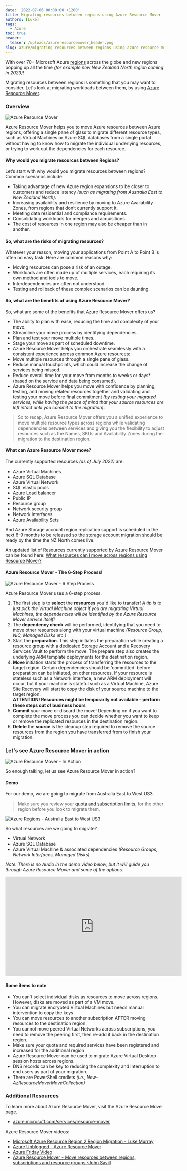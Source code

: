 ```yaml
---
date: '2022-07-06 00:00:00 +1200'
title: Migrating resources between regions using Azure Resource Mover
authors: [Luke]
tags:
  - Azure
toc: true
header:
  teaser: /uploads/azureresourcemover_header.png
slug: azure/migrating-resources-between-regions-using-azure-resource-mover
---
```


With over 70+ Microsoft Azure [regions](https://azure.microsoft.com/en-us/global-infrastructure/geographies/?WT.mc_id=AZ-MVP-5004796#overview " Azure geographies") across the globe and new regions popping up all the time _(for example new New Zealand North region coming in 2023)_!

Migrating resources between regions is something that you may want to consider. Let's look at migrating workloads between them, by using [Azure Resource Mover](https://learn.microsoft.com/en-us/azure/resource-mover/overview?WT.mc_id=AZ-MVP-5004796 "What is Azure Resource Mover?").

### Overview

![Azure Resource Mover](/uploads/azureresourcemover_header.png "Keep calm and migrate it in Azure")

Azure Resource Mover helps you to move Azure resources between Azure regions, offering a single pane of glass to migrate different resource types, such as Virtual Machines or Azure SQL databases from a single portal without having to know how to migrate the individual underlying resources, or trying to work out the dependencies for each resource.

#### Why would you migrate resources between Regions?

Let’s start with why would you migrate resources between regions? Common scenarios include:

* Taking advantage of new Azure region expansions to be closer to customers and reduce latency _(such as migrating from Australia East to New Zealand North)_.
* Increasing availability and resilience by moving to Azure Availability Zones, from regions that don’t currently support it.
* Meeting data residential and compliance requirements.
* Consolidating workloads for mergers and acquisitions.
* The cost of resources in one region may also be cheaper than in another.

#### So, what are the risks of migrating resources?

Whatever your reason, moving your applications from Point A to Point B is often no easy task. Here are common reasons why:

* Moving resources can pose a risk of an outage.
* Workloads are often made up of multiple services, each requiring its own method and tools to move.
* Interdependencies are often not understood.
* Testing and rollback of these complex scenarios can be daunting.

#### So, what are the benefits of using Azure Resource Mover?

So, what are some of the benefits that Azure Resource Mover offers us?

* The ability to plan with ease, reducing the time and complexity of your move.
* Streamline your move process by identifying dependencies.
* Plan and test your move multiple times.
* Stage your move as part of scheduled downtime.
* Azure Resource Mover helps you orchestrate seamlessly with a consistent experience across common Azure resources​:
* Move multiple resources through a single pane of glass.
* Reduce manual touchpoints, which could increase the change of services being missed.
* Reduce overall time for your move from months to weeks or days* (based on the service and data being consumed).
* Azure Resource Mover helps you move with confidence by planning, testing, and moving related resources together and validating and testing your move before final commitment _(by testing your migrated services, while having the peace of mind that your source resources are left intact until you commit to the migration)_.

> So to recap, Azure Resource Mover offers you a unified experience to move multiple resource types across regions while validating dependencies between services and giving you the flexibility to adjust resources such as the Names, SKUs and Availability Zones during the migration to the destination region.

#### What can Azure Resource Mover move?

The currently supported resources _(as of July 2022)_ are:

* Azure Virtual Machines
* Azure SQL Database
* Azure Virtual Network
* SQL elastic pools
* Azure Load balancer
* Public IP
* Resource group
* Network security group
* Network interfaces
* Azure Availability Sets

And Azure Storage account region replication support is scheduled in the next 6-9 months to be released so the storage account migration should be ready by the time the NZ North comes live.

An updated list of Resources currently supported by Azure Resource Mover can be found here: [What resources can I move across regions using Resource Mover?](https://learn.microsoft.com/en-us/azure/resource-mover/common-questions?WT.mc_id=AZ-MVP-5004796#what-resources-can-i-move-across-regions-using-resource-mover "https://learn.microsoft.com/en-us/azure/resource-mover/common-questions?WT.mc_id=AZ-MVP-5004796#what-resources-can-i-move-across-regions-using-resource-mover")

#### Azure Resource Mover - The 6-Step Process!

![Azure Resource Mover - 6 Step Process](/uploads/azure-resource-mover-6-step-process.png "Azure Resource Mover - 6 Step Process")

Azure Resource Mover uses a 6-step process.

1. The first step is to **select** the **resources** you´d like to transfer! _A tip is to just pick the Virtual Machine object if you are migrating Virtual Machines, the dependencies will be identified by the Azure Resource Mover service itself!_
2. The **dependency check** will be performed, identifying that you need to move other resources along with your virtual machine _(Resource Group, NIC, Managed Disks etc.)_
3. Start the **preparation**. This step initiates the preparation while creating a resource group with a dedicated Storage Account and a Recovery Services Vault to perform the move. The prepare step also creates the underlying ARM template deployments for the destination region.
4. **Move** initiation starts the process of transferring the resources to the target region. Certain dependencies should be 'committed' before preparation can be initiated, on other resources. If your resource is stateless such as a Network interface, a new ARM deployment will occur, but if your machine is stateful such as a Virtual Machine, Azure Site Recovery will start to copy the disk of your source machine to the target region.  
   **ATTENTION! Resources might be temporarily not available – perform these steps out of business hours**
5. **Commit** your move or discard the move! Depending on if you want to complete the move process you can decide whether you want to keep or remove the replicated resources in the destination region.
6. **Delete** the **source** is the cleanup step required to remove the source resources from the region you have transferred from to finish your migration.

### Let's see Azure Resource Mover in action

![Azure Resource Mover - In Action](/uploads/azure-resource-mover-arm-in-action.png "Azure Resource Mover - In Action")

So enough talking, let us see Azure Resource Mover in action?

#### Demo

For our demo, we are going to migrate from Australia East to West US3.

> Make sure you review your [quota and subscription limits](https://learn.microsoft.com/en-us/azure/networking/check-usage-against-limits?WT.mc_id=AZ-MVP-5004796 "Check resource usage against limits"), for the other region before you look to migrate them.

![Azure Regions  - Australia East to West US3](/uploads/azure-resource-mover-australia-to-westus3.png "Azure Regions  - Australia East to West US3")

So what resources are we going to migrate?

* Virtual Network
* Azure SQL Database
* Azure Virtual Machine & associated dependencies _(Resource Groups, Network Interfaces, Managed Disks)._

_Note: There is no Audio in the demo video below, but it will guide you through Azure Resource Mover and some of the options._

<iframe width="560" height="315" src="https://www.youtube.com/embed/Y7szAjZu2yc" title="YouTube video player" frameborder="0" allow="accelerometer; autoplay; clipboard-write; encrypted-media; gyroscope; picture-in-picture" allowfullscreen></iframe>

#### Some items to note

* You can't select individual disks as resources to move across regions. However, disks are moved as part of a VM move.
* You can migrate encrypted Virtual Machines but needs manual intervention to copy the keys
* You can move resources to another subscription AFTER moving resources to the destination region.
* You cannot move peered Virtual Networks across subscriptions, you need to remove the peering first, then re-add it back in the destination region.
* Make sure your quota and required services have been registered and increased for the additional region
* Azure Resource Mover can be used to migrate Azure Virtual Desktop session hosts across regions.
* DNS records can be key to reducing the complexity and interruption to end users as part of your migration.
* There are PowerShell cmdlets _(i.e., New-AzResourceMoverMoveCollection)_

### Additional Resources

To learn more about Azure Resource Mover, visit the Azure Resource Mover page.

* [azure.microsoft.com/services/resource-mover](https://azure.microsoft.com/en-us/services/resource-mover/?WT.mc_id=AZ-MVP-5004796)

Azure Resource Mover videos:

* [Microsoft Azure Resource Region 2 Region Migration - Luke Murray](https://www.youtube.com/watch?v=Wd1Egke6ESs)
* [Azure Unblogged - Azure Resource Mover](https://techcommunity.microsoft.com/t5/itops-talk-blog/azure-unblogged-azure-resource-mover/ba-p/2050036?WT.mc_id=AZ-MVP-5004796)
* [Azure Friday Video](https://twitter.com/azurefriday/status/1388863346255015943?s=20)
* [Azure Resource Mover - Move resources between regions, subscriptions and resource groups -John Savill](https://www.youtube.com/watch?v=6FslxGE9YJM)
